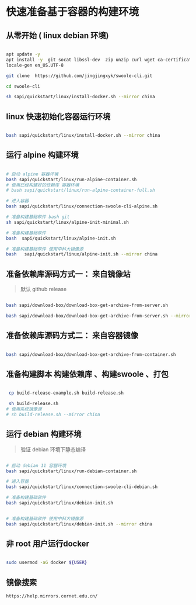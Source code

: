 # 快速准备基于容器的构建环境

## 从零开始 ( linux debian 环境)

```bash

apt update -y
apt install -y  git socat libssl-dev  zip unzip curl wget ca-certificates  locales
locale-gen en_US.UTF-8

git clone  https://github.com/jingjingxyk/swoole-cli.git

cd swoole-cli

sh sapi/quickstart/linux/install-docker.sh --mirror china

```

## linux 快速初始化容器运行环境

```bash

bash sapi/quickstart/linux/install-docker.sh --mirror china

```

## 运行 alpine 构建环境

```bash

# 启动 alpine 容器环境
bash sapi/quickstart/linux/run-alpine-container.sh
# 使用已经构建好的依赖库 容器环境
# bash sapi/quickstart/linux/run-alpine-container-full.sh

# 进入容器
bash sapi/quickstart/linux/connection-swoole-cli-alpine.sh

# 准备构建基础软件 bash git
sh sapi/quickstart/linux/alpine-init-minimal.sh

# 准备构建基础软件
bash  sapi/quickstart/linux/alpine-init.sh

# 准备构建基础软件 使用中科大镜像源
bash   sapi/quickstart/linux/alpine-init.sh --mirror china

```

## 准备依赖库源码方式一： 来自镜像站

> 默认 github release

```bash

bash sapi/download-box/download-box-get-archive-from-server.sh

bash sapi/download-box/download-box-get-archive-from-server.sh --mirror china

```

## 准备依赖库源码方式二： 来自容器镜像

```bash

bash sapi/download-box/download-box-get-archive-from-container.sh

```

## 准备构建脚本 构建依赖库 、构建swoole 、打包

```bash

 cp build-release-example.sh build-release.sh

 sh build-release.sh
# 使用系统镜像源
# sh build-release.sh --mirror china

```

## 运行 debian 构建环境

> 验证 debian 环境下静态编译

```bash

# 启动 debian 11 容器环境
bash sapi/quickstart/linux/run-debian-container.sh

# 进入容器
bash sapi/quickstart/linux/connection-swoole-cli-debian.sh

# 准备构建基础软件
bash sapi/quickstart/linux/debian-init.sh


# 准备构建基础软件 使用中科大镜像源
bash sapi/quickstart/linux/debian-init.sh --mirror china

```

## 非 root 用户运行docker

```bash

sudo usermod -aG docker ${USER}

```

## 镜像搜索

    https://help.mirrors.cernet.edu.cn/
